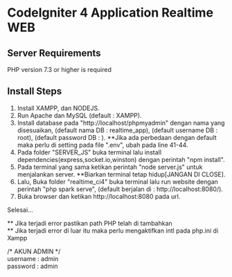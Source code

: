 # CodeIgniter 4 Application Realtime WEB

## Server Requirements
PHP version 7.3 or higher is required

## Install Steps
1. Install XAMPP, dan NODEJS.
2. Run Apache dan MySQL (default : XAMPP).
3. Install database pada "http://localhost/phpmyadmin" dengan nama yang disesuaikan,
   (default nama DB : realtime_app),
   (default username DB : root),
   (default password DB : ).
   **Jika ada perbedaan dengan default maka perlu di setting pada file ".env", ubah pada line 41-44.
4. Pada folder "SERVER_JS" buka terminal lalu install dependencies(express,socket.io,winston) dengan perintah "npm install".
5. Pada terminal yang sama ketikan perintah "node server.js" untuk menjalankan server.
   **Biarkan terminal tetap hidup[JANGAN DI CLOSE].
6. Lalu, Buka folder "realtime_ci4" buka terminal lalu run website dengan perintah "php spark serve", (default berjalan di : http://localhost:8080/).
7. Buka browser dan ketikan http://localhost:8080 pada url. 

Selesai...

** Jika terjadi error pastikan path PHP telah di tambahkan<br>
** Jika terjadi error di luar itu maka perlu mengaktifkan intl pada php.ini di Xampp<br>

/* AKUN ADMIN */<br>
username : admin<br>
password : admin<br>

